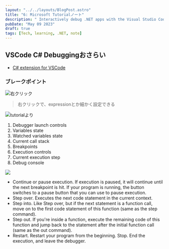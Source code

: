 ```yaml
---
layout: "../../layouts/BlogPost.astro"
title: "6: Microsoft Tutorialノート"
description: " Interactively debug .NET apps with the Visual Studio Code debuggerより"
pubDate: "May 09 2023"
draft: true
tags: [Tech, learning, .NET, note]
---
```


## VSCode C# Debuggingおさらい

- [C# extension for VSCode](https://marketplace.visualstudio.com/items?itemName=ms-dotnettools.csharp)

### ブレークポイント

![右クリック](/assets/debug1.png)

> 右クリックで、expressionとか細かく設定できる

![tutorialより](https://learn.microsoft.com/en-us/training/modules/dotnet-debug/media/debugger-overview.png)

1. Debugger launch controls
2. Variables state
3. Watched variables state
4. Current call stack
5. Breakpoints
6. Execution controls
7. Current execution step
8. Debug console

![](https://learn.microsoft.com/en-us/training/modules/dotnet-debug/media/debugger-controls.png)

- Continue or pause execution. If execution is paused, it will continue until the next breakpoint is hit. If your program is running, the button switches to a pause button that you can use to pause execution.
- Step over. Executes the next code statement in the current context.
- Step into. Like Step over, but if the next statement is a function call, move on to the first code statement of this function (same as the step command).
- Step out. If you're inside a function, execute the remaining code of this function and jump back to the statement after the initial function call (same as the out command).
- Restart. Restart your program from the beginning.
Stop. End the execution, and leave the debugger.
